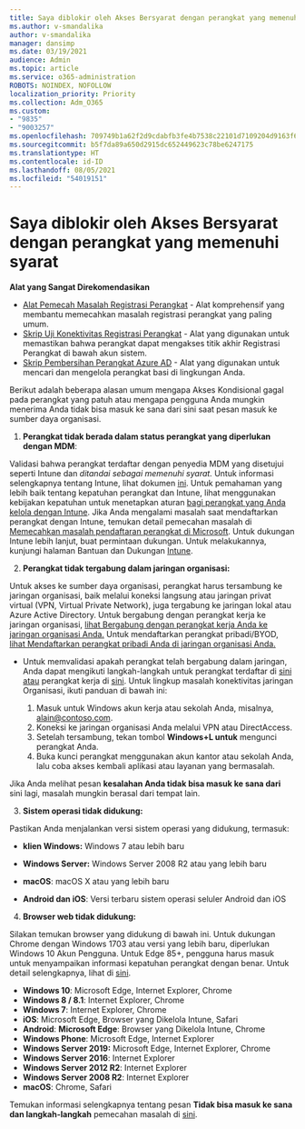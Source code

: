 ```yaml
---
title: Saya diblokir oleh Akses Bersyarat dengan perangkat yang memenuhi syarat
ms.author: v-smandalika
author: v-smandalika
manager: dansimp
ms.date: 03/19/2021
audience: Admin
ms.topic: article
ms.service: o365-administration
ROBOTS: NOINDEX, NOFOLLOW
localization_priority: Priority
ms.collection: Adm_O365
ms.custom:
- "9835"
- "9003257"
ms.openlocfilehash: 709749b1a62f2d9cdabfb3fe4b7538c22101d7109204d9163f6059336b817bf8
ms.sourcegitcommit: b5f7da89a650d2915dc652449623c78be6247175
ms.translationtype: HT
ms.contentlocale: id-ID
ms.lasthandoff: 08/05/2021
ms.locfileid: "54019151"
---
```

# <a name="im-getting-blocked-by-conditional-access-with-compliant-device"></a>Saya diblokir oleh Akses Bersyarat dengan perangkat yang memenuhi syarat

**Alat yang Sangat Direkomendasikan**

- [Alat Pemecah Masalah Registrasi Perangkat](https://docs.microsoft.com/samples/azure-samples/dsregtool/dsregtool/) - Alat komprehensif yang membantu memecahkan masalah registrasi perangkat yang paling umum.
- [Skrip Uji Konektivitas Registrasi Perangkat](https://docs.microsoft.com/samples/azure-samples/testdeviceregconnectivity/testdeviceregconnectivity/) - Alat yang digunakan untuk memastikan bahwa perangkat dapat mengakses titik akhir Registrasi Perangkat di bawah akun sistem.
- [Skrip Pembersihan Perangkat Azure AD](https://github.com/mzmaili/AzureADDeviceCleanup) - Alat yang digunakan untuk mencari dan mengelola perangkat basi di lingkungan Anda.

Berikut adalah beberapa alasan umum mengapa Akses Kondisional gagal pada perangkat  yang patuh atau mengapa pengguna Anda mungkin menerima Anda tidak bisa masuk ke sana dari sini saat pesan masuk ke sumber daya organisasi.

1. **Perangkat tidak berada dalam status perangkat yang diperlukan dengan MDM**:

Validasi bahwa perangkat terdaftar dengan penyedia MDM yang disetujui seperti Intune dan *ditandai sebagai memenuhi syarat.* Untuk informasi selengkapnya tentang Intune, lihat dokumen [ini](https://docs.microsoft.com/mem/intune/enrollment/device-enrollment). Untuk pemahaman yang lebih baik tentang kepatuhan perangkat dan Intune, lihat menggunakan kebijakan kepatuhan untuk menetapkan aturan [bagi perangkat yang Anda kelola dengan Intune](https://docs.microsoft.com/mem/intune/protect/device-compliance-get-started). Jika Anda mengalami masalah saat mendaftarkan perangkat dengan Intune, temukan detail pemecahan masalah di [Memecahkan masalah pendaftaran perangkat di Microsoft](https://docs.microsoft.com/troubleshoot/mem/intune/troubleshoot-device-enrollment-in-intune). Untuk dukungan Intune lebih lanjut, buat permintaan dukungan. Untuk melakukannya, kunjungi halaman Bantuan dan Dukungan [Intune](https://endpoint.microsoft.com/#blade/Microsoft_Intune_DeviceSettings/SupportMenu/helpSupport).

2. **Perangkat tidak tergabung dalam jaringan organisasi:**

Untuk akses ke sumber daya organisasi, perangkat harus tersambung ke jaringan organisasi, baik melalui koneksi langsung atau jaringan privat virtual (VPN, Virtual Private Network), juga tergabung ke jaringan lokal atau Azure Active Directory. Untuk bergabung dengan perangkat kerja ke jaringan organisasi, [lihat Bergabung dengan perangkat kerja Anda ke jaringan organisasi Anda.](https://docs.microsoft.com/azure/active-directory/user-help/user-help-join-device-on-network) Untuk mendaftarkan perangkat pribadi/BYOD, [lihat Mendaftarkan perangkat pribadi Anda di jaringan organisasi Anda.](https://docs.microsoft.com/azure/active-directory/user-help/user-help-register-device-on-network)

- Untuk memvalidasi apakah perangkat telah bergabung dalam jaringan, Anda dapat mengikuti langkah-langkah untuk perangkat terdaftar di [sini atau](https://docs.microsoft.com/azure/active-directory/user-help/user-help-register-device-on-network#to-verify-that-youre-registered) perangkat kerja di [sini](https://docs.microsoft.com/azure/active-directory/user-help/user-help-join-device-on-network#to-make-sure-youre-joined). Untuk lingkup masalah konektivitas jaringan Organisasi, ikuti panduan di bawah ini:

    1. Masuk untuk Windows akun kerja atau sekolah Anda, misalnya, alain@contoso.com.
    2. Koneksi ke jaringan organisasi Anda melalui VPN atau DirectAccess.
    3. Setelah tersambung, tekan tombol **Windows+L untuk** mengunci perangkat Anda.
    4. Buka kunci perangkat menggunakan akun kantor atau sekolah Anda, lalu coba akses kembali aplikasi atau layanan yang bermasalah.

Jika Anda melihat pesan **kesalahan Anda tidak bisa masuk ke sana dari** sini lagi, masalah mungkin berasal dari tempat lain.

3. **Sistem operasi tidak didukung:**

Pastikan Anda menjalankan versi sistem operasi yang didukung, termasuk:

- **klien Windows:** Windows 7 atau lebih baru

- **Windows Server:** Windows Server 2008 R2 atau yang lebih baru

- **macOS**: macOS X atau yang lebih baru

- **Android dan iOS**: Versi terbaru sistem operasi seluler Android dan iOS

4. **Browser web tidak didukung:**

Silakan temukan browser yang didukung di bawah ini. Untuk dukungan Chrome dengan Windows 1703 atau versi yang lebih baru, diperlukan Windows 10 Akun Pengguna. Untuk Edge 85+, pengguna harus masuk untuk menyampaikan informasi kepatuhan perangkat dengan benar. Untuk detail selengkapnya, lihat di [sini](https://docs.microsoft.com/azure/active-directory/conditional-access/concept-conditional-access-conditions#chrome-support).

- **Windows 10**: Microsoft Edge, Internet Explorer, Chrome
- **Windows 8 / 8.1**: Internet Explorer, Chrome
- **Windows 7**: Internet Explorer, Chrome
- **iOS**: Microsoft Edge, Browser yang Dikelola Intune, Safari
- **Android**: **Microsoft Edge**: Browser yang Dikelola Intune, Chrome
- **Windows Phone**: Microsoft Edge, Internet Explorer
- **Windows Server 2019:** Microsoft Edge, Internet Explorer, Chrome
- **Windows Server 2016**: Internet Explorer
- **Windows Server 2012 R2**: Internet Explorer
- **Windows Server 2008 R2**: Internet Explorer
- **macOS**: Chrome, Safari

Temukan informasi selengkapnya tentang pesan **Tidak bisa masuk ke sana dan langkah-langkah** pemecahan masalah di [sini](https://docs.microsoft.com/azure/active-directory/user-help/user-help-device-remediation).
